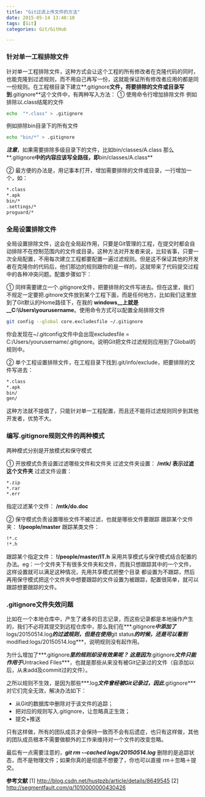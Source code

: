 ```yaml
---
title: "Git过滤上传文件的方法"
date: 2015-05-14 13:48:10
tags: [Git]
categories: Git/GitHub

---
```


### 针对单一工程排除文件

针对单一工程排除文件，这种方式会让这个工程的所有修改者在克隆代码的同时，也能克隆到过滤规则，而不用自己再写一份，这就能保证所有修改者应用的都是同一份规则。在工程根目录下建立**.gitignore**文件，将要排除的文件或目录写到**.gitignore**这个文件中，有两种写入方法：
① 使用命令行增加排除文件
例如排除以.class结尾的文件
```bash
echo  "*.class" > .gitignore
```
例如排除bin目录下的所有文件
```bash
echo "bin/*" > .gitignore
```
***注意***，如果需要排除多级目录下的文件，比如bin/classes/A.class
那么**.gitignore**中的内容应该写全路径，即**bin/classes/A.class**

② 最方便的办法是，用记事本打开，增加需要排除的文件或目录，一行增加一个，如：
```bash
*.class
*.apk
bin/*
.settings/*
proguard/*
```
  
### 全局设置排除文件

全局设置排除文件，这会在全局起作用，只要是Git管理的工程，在提交时都会自动排除不在控制范围内的文件或目录。这种方法对开发者来说，比较省事，只要一次全局配置，不用每次建立工程都要配置一遍过滤规则。但是这不保证其他的开发者在克隆你的代码后，他们那边的规则跟你的是一样的，这就带来了代码提交过程中的各种冲突问题。配置步骤如下：

① 同样需要建立一个.gitignore文件，把要排除的文件写进去。但在这里，我们不规定一定要把.gitnore文件放到某个工程下面，而是任何地方，比如我们这里放到了Git默认的Home路径下，在我的
__windows__上就是__C:\Users\yourusername__。使用命令方式可以配置全局排除文件
```bash
git config --global core.excludesfile ~/.gitignore
```
你会发现在~/.gitconfig文件中会出现excludesfile = C:/Users/yourusername/.gitignore。说明Git把文件过滤规则应用到了Global的规则中。

② 单个工程设置排除文件，在工程目录下找到.git/info/exclude，把要排除的文件写进去：
```bash
*.class
*.apk
bin/
gen/
```
这种方法就不提倡了，只能针对单一工程配置，而且还不能将过滤规则同步到其他开发者，优势不大。

### 编写.gitignore规则文件的两种模式
两种模式分别是开放模式和保守模式

① 开放模式负责设置过滤哪些文件和文件夹
过滤文件夹设置：
**/mtk/    表示过滤这个文件夹**
过滤文件设置：
```bash
*.zip
*.rar
*.err
```
指定过滤某个文件：
**/mtk/do.doc**

② 保守模式负责设置哪些文件不被过滤，也就是哪些文件要跟踪
跟踪某个文件夹：
**!/people/master**
跟踪某类文件：
```bash
!*.c
!*.h
```
跟踪某个指定文件：
**!/people/master/IT.h**
采用共享模式与保守模式结合配置的办法。eg：一个文件夹下有很多文件夹和文件，而我只想跟踪其中的一个文件，这样设置就可以满足这种情况，先用共享模式把整个目录 都设置为不跟踪，然后再用保守模式把这个文件夹中想要跟踪的文件设置为被跟踪，配置很简单，就可以跟踪想要跟踪的文件。

### .gitignore文件失效问题
比如在一个本地仓库中，产生了诸多的日志记录，而这些记录都是本地操作产生的，我们不必将其提交到远程仓库中，那么我们在***.gitignore***中添加了***logs/20150514.log***的过滤规则，但是在使用***git status***的时候，还是可以看到***modified:logs/20150514.log***，说明规则没有起作用。

为什么增加了***.gitignore***里的规则却没有效果呢？
这是因为***.gitignore***文件只能作用于***Untracked Files***，也就是那些从来没有被Git记录过的文件（自添加以后，从未add及commit过的文件）。

之所以规则不生效，是因为那些***.log***文件曾经被Git记录过，因此***.gitignore***对它们完全无效，解决办法如下：
* 从Git的数据库中删除对于该文件的追踪；
* 把对应的规则写入.gitignore，让忽略真正生效；
* 提交+推送

只有这样做，所有的团队成员才会保持一致而不会有后遗症，也只有这样做，其他的团队成员根本不需要做额外的工作来维持对一个文件的改变忽略。

最后有一点需要注意的，***git rm --cached logs/20150514.log*** 删除的是追踪状态，而不是物理文件；如果你真的是彻底不想要了，你也可以直接 rm＋忽略＋提交。

**参考文献**
[1] http://blog.csdn.net/hustpzb/article/details/8649545
[2] http://segmentfault.com/q/1010000000430426

